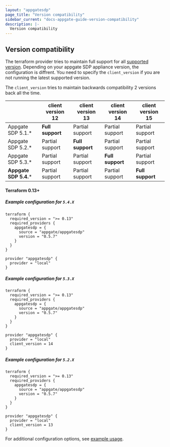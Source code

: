 ```yaml
---
layout: "appgatesdp"
page_title: "Version compatibility"
sidebar_current: "docs-appgate-guide-version-compatibility"
description: |-
  Version compatibility
---
```


## Version compatibility

The terraform provider tries to maintain full support for all [supported version](https://www.appgate.com/support/software-defined-perimeter-support). Depending on your appgate SDP appliance version, the configuration is diffrent.
You need to specify the `client_version` if you are not running the latest supported version.

The `client_version` tries to maintain backwards compatibility 2 versions back all the time.


|                         	|  client version 12 	| client version 13 	    | client version 14     |**client version 15** |
|-------------------------	|--------------------	|-------------------	    |-------------------	|-------------------   |
| Appgate SDP 5.1.*     	| **Full support**     	| Partial support       	| Partial support      	| Partial support      |
| Appgate SDP 5.2.*  	    | Partial support    	| **Full support**     	    | Partial support      	| Partial support      |
| Appgate SDP 5.3.*     	| Partial support   	| Partial support           | **Full support**     	| Partial support      |
| **Appgate SDP 5.4.***   	| Partial support   	| Partial support   	    | Partial support      	| **Full support**     |




####  Terraform 0.13+ 

##### Example configuration for `5.4.X`

```hcl
terraform {
  required_version = ">= 0.13"
  required_providers {
    appgatesdp = {
      source = "appgate/appgatesdp"
      version = "0.5.7"
    }
  }
}

provider "appgatesdp" {
  provider = "local"
}
```

##### Example configuration for `5.3.X`

```hcl
terraform {
  required_version = ">= 0.13"
  required_providers {
    appgatesdp = {
      source = "appgate/appgatesdp"
      version = "0.5.7"
    }
  }
}

provider "appgatesdp" {
  provider = "local"
  client_version = 14
}
```

##### Example configuration for `5.2.X`

```hcl
terraform {
  required_version = ">= 0.13"
  required_providers {
    appgatesdp = {
      source = "appgate/appgatesdp"
      version = "0.5.7"
    }
  }
}

provider "appgatesdp" {
  provider = "local"
  client_version = 13
}
```

For additional configuration options, see [example usage](https://registry.terraform.io/providers/appgate/appgatesdp/latest/docs#example-usage).
